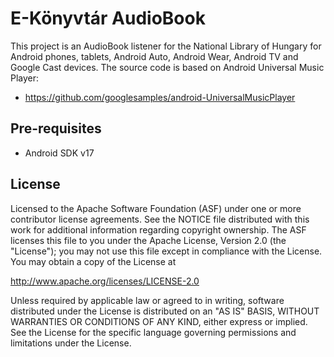 E-Könyvtár AudioBook
====================

This project is an AudioBook listener for the National Library of Hungary for
Android phones, tablets, Android Auto, Android Wear, Android TV and Google Cast devices.
The source code is based on Android Universal Music Player:
 - https://github.com/googlesamples/android-UniversalMusicPlayer


Pre-requisites
--------------

- Android SDK v17


License
-------
Licensed to the Apache Software Foundation (ASF) under one or more contributor
license agreements.  See the NOTICE file distributed with this work for
additional information regarding copyright ownership.  The ASF licenses this
file to you under the Apache License, Version 2.0 (the "License"); you may not
use this file except in compliance with the License.  You may obtain a copy of
the License at

  http://www.apache.org/licenses/LICENSE-2.0

Unless required by applicable law or agreed to in writing, software
distributed under the License is distributed on an "AS IS" BASIS, WITHOUT
WARRANTIES OR CONDITIONS OF ANY KIND, either express or implied.  See the
License for the specific language governing permissions and limitations under
the License.
